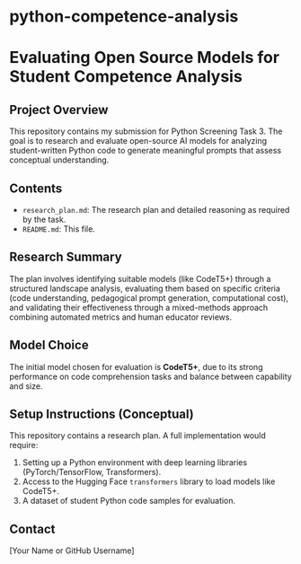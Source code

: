 # python-competence-analysis
# Evaluating Open Source Models for Student Competence Analysis

## Project Overview
This repository contains my submission for Python Screening Task 3. The goal is to research and evaluate open-source AI models for analyzing student-written Python code to generate meaningful prompts that assess conceptual understanding.

## Contents
- `research_plan.md`: The research plan and detailed reasoning as required by the task.
- `README.md`: This file.

## Research Summary
The plan involves identifying suitable models (like CodeT5+) through a structured landscape analysis, evaluating them based on specific criteria (code understanding, pedagogical prompt generation, computational cost), and validating their effectiveness through a mixed-methods approach combining automated metrics and human educator reviews.

## Model Choice
The initial model chosen for evaluation is **CodeT5+**, due to its strong performance on code comprehension tasks and balance between capability and size.

## Setup Instructions (Conceptual)
This repository contains a research plan. A full implementation would require:
1.  Setting up a Python environment with deep learning libraries (PyTorch/TensorFlow, Transformers).
2.  Access to the Hugging Face `transformers` library to load models like CodeT5+.
3.  A dataset of student Python code samples for evaluation.

## Contact
[Your Name or GitHub Username]
